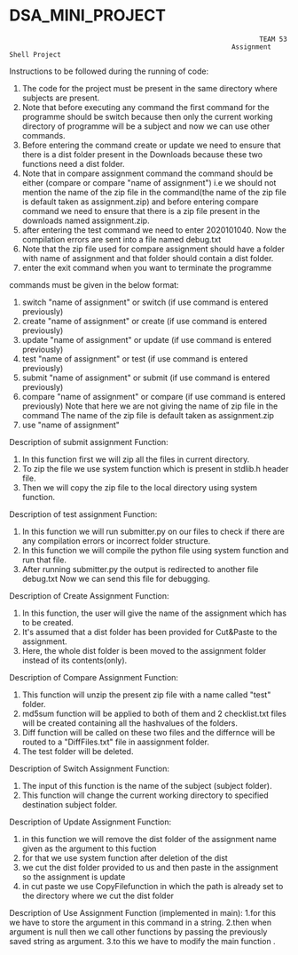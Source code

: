# DSA_MINI_PROJECT
                                                                   TEAM 53
                                                            Assignment Shell Project
Instructions to be followed during the running of code:
1. The code for the project must be present in the same directory where subjects are present.
2. Note that before executing any command the first command for the programme should be switch because then only the current working directory of programme will be a subject and now we can use other commands.
3. Before entering the command create or update we need to ensure that there is a dist folder present in the Downloads because these two functions need a dist folder.
4. Note that in compare assignment command the command should be either (compare or compare "name of assignment") i.e we should not mention the name of the zip file in the command(the name of the zip file is default taken as assignment.zip) and before entering compare command we need to ensure that there is a zip file present in the downloads named assignment.zip.
5. after entering the test command we need to enter 2020101040. Now the compilation errors are sent into a file named debug.txt
6. Note that the zip file used for compare assignment should have a folder with name of assignment and that folder should contain a dist folder.
7. enter the exit command when you want to terminate the programme

commands must be given in the below format:
1. switch "name of assignment" or switch (if use command is entered previously)
2. create "name of assignment" or create (if use command is entered previously)
3. update "name of assignment" or update (if use command is entered previously)
4. test "name of assignment" or test (if use command is entered previously)
5. submit "name of assignment" or submit (if use command is entered previously)
6. compare "name of assignment" or compare (if use command is entered previously) Note that here we are not giving the name of zip file in the command The name of the zip file is default taken as assignment.zip
7. use "name of assignment" 


Description of submit assignment Function:
1. In this function first we will zip all the files in current directory.
2. To zip the file we use system function which is present in stdlib.h header file.
3. Then we will copy the zip file to the local directory using system function.

Description of test assignment Function:
1. In this function we will run submitter.py on our files to check if there are any compilation errors or incorrect folder structure.
2. In this function we will compile the python file using system function and run that file.
3. After running submitter.py the output is redirected to another file debug.txt Now we can send this file for debugging.

Description of Create Assignment Function:
1. In this function, the user will give the name of the assignment which has to be created.
2. It's assumed that a dist folder has been provided for Cut&Paste to the assignment.
3. Here, the whole dist folder is been moved to the assignment folder instead of its contents(only).

Description of Compare Assignment Function:
1. This function will unzip the present zip file with a name called "test" folder.
2. md5sum function will be applied to both of them and 2 checklist.txt files will be created containing all the hashvalues of the folders.
3. Diff function will be called on these two files and the differnce will be routed to a "DiffFiles.txt" file in aassignment folder.
4. The test folder will be deleted.

Description of Switch Assignment Function:
1. The input of this function is the name of the subject (subject folder).
2. This function will change the current working directory to specified destination subject folder.

Description of Update Assignment Function:
1. in this function we will remove the dist folder of the assignment name given as the argument to this fuction
2. for that we use system function after deletion of the dist
3. we cut the dist folder provided to us and then paste in  the assignment so the assignment is update
4. in cut paste we use CopyFilefunction in which the path is already set to the directory where we cut the dist folder

Description of Use Assignment Function (implemented in main):
1.for this we have to store the argument in this command in a string.
2.then when argument is null then we call other functions by passing the previously saved string as argument.
3.to this we have to modify the main function .
